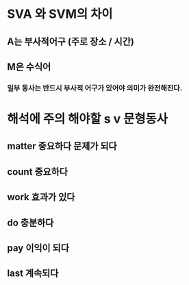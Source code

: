 # SVA 와 SVM의 차이
## A는 부사적어구 (주로 장소 / 시간)

## M은 수식어

### 일부 동사는 반드시 부사적 어구가 있어야 의미가 완전해진다.

# 해석에 주의 해야할 s v 문형동사
## matter 중요하다 문제가 되다
## count 중요하다
## work 효과가 있다
## do 충분하다
## pay 이익이 되다
## last 계속되다 
